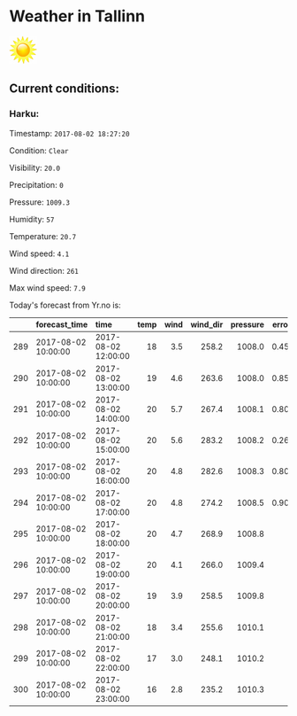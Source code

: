 # Weather in Tallinn 

<img src= 'images/sun.jpg' width= '50' /> 

## Current conditions: 

### Harku: 

Timestamp: ``` 2017-08-02 18:27:20 ``` 

Condition: ``` Clear ``` 

Visibility: ``` 20.0 ``` 

Precipitation: ``` 0 ``` 

Pressure: ``` 1009.3 ``` 

Humidity: ``` 57 ``` 

Temperature: ``` 20.7 ``` 

Wind speed: ``` 4.1 ``` 

Wind direction: ``` 261 ``` 

Max wind speed: ``` 7.9 ``` 


 Today's forecast from Yr.no is: 

|    |forecast_time       |time                | temp| wind| wind_dir| pressure| error_temp|
|:---|:-------------------|:-------------------|----:|----:|--------:|--------:|----------:|
|289 |2017-08-02 10:00:00 |2017-08-02 12:00:00 |   18|  3.5|    258.2|   1008.0|  0.4500000|
|290 |2017-08-02 10:00:00 |2017-08-02 13:00:00 |   19|  4.6|    263.6|   1008.0|  0.8500000|
|291 |2017-08-02 10:00:00 |2017-08-02 14:00:00 |   20|  5.7|    267.4|   1008.1|  0.8068966|
|292 |2017-08-02 10:00:00 |2017-08-02 15:00:00 |   20|  5.6|    283.2|   1008.2|  0.2642857|
|293 |2017-08-02 10:00:00 |2017-08-02 16:00:00 |   20|  4.8|    282.6|   1008.3|  0.8000000|
|294 |2017-08-02 10:00:00 |2017-08-02 17:00:00 |   20|  4.8|    274.2|   1008.5|  0.9068966|
|295 |2017-08-02 10:00:00 |2017-08-02 18:00:00 |   20|  4.7|    268.9|   1008.8|         NA|
|296 |2017-08-02 10:00:00 |2017-08-02 19:00:00 |   20|  4.1|    266.0|   1009.4|         NA|
|297 |2017-08-02 10:00:00 |2017-08-02 20:00:00 |   19|  3.9|    258.5|   1009.8|         NA|
|298 |2017-08-02 10:00:00 |2017-08-02 21:00:00 |   18|  3.4|    255.6|   1010.1|         NA|
|299 |2017-08-02 10:00:00 |2017-08-02 22:00:00 |   17|  3.0|    248.1|   1010.2|         NA|
|300 |2017-08-02 10:00:00 |2017-08-02 23:00:00 |   16|  2.8|    235.2|   1010.3|         NA|
